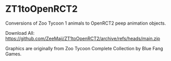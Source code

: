 # ZT1toOpenRCT2
Conversions of Zoo Tycoon 1 animals to OpenRCT2 peep animation objects.

Download All: https://github.com/ZeeMaji/ZT1toOpenRCT2/archive/refs/heads/main.zip

Graphics are originally from Zoo Tycoon Complete Collection by Blue Fang Games.
